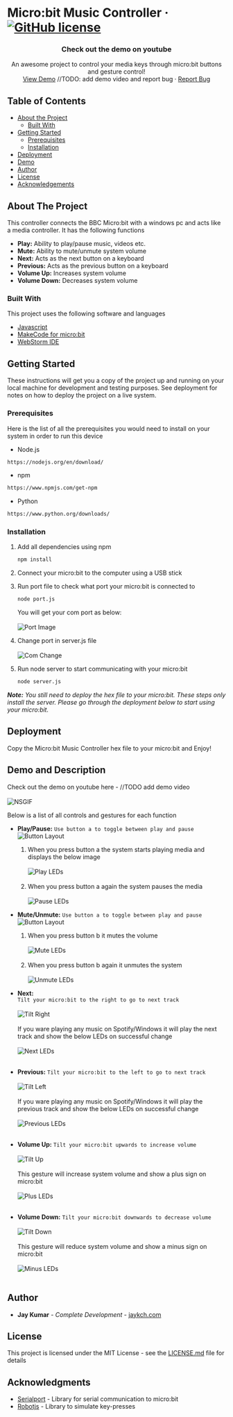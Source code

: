 Micro:bit Music Controller  &middot; [![GitHub license](https://img.shields.io/badge/license-MIT-blue.svg)](https://github.com/facebook/react/blob/master/LICENSE)
=======
  <h3 align="center">Check out the demo on youtube</h3>

  <p align="center">
    An awesome project to control your media keys through micro:bit buttons and gesture control!
    <br />
    <a href="https://github.com/othneildrew/Best-README-Template">View Demo</a>
    //TODO: add demo video and report bug
    ·
    <a href="https://github.com/jaykch/microbit-media-controller/issues">Report Bug</a>
  </p>
</p>


<!-- TABLE OF CONTENTS -->
## Table of Contents

* [About the Project](#about-the-project)
  * [Built With](#built-with)
* [Getting Started](#getting-started)
  * [Prerequisites](#prerequisites)
  * [Installation](#installation)
* [Deployment](#deployment)
* [Demo](#demo-and-description)
* [Author](#author)
* [License](#license)
* [Acknowledgements](#acknowledgments)

## About The Project
This controller connects the BBC Micro:bit with a windows pc and acts like a media controller.
It has the following functions

* **Play:**  Ability to play/pause music, videos etc. 
* **Mute:**  Ability to mute/unmute system volume
* **Next:**  Acts as the next button on a keyboard
* **Previous:**  Acts as the previous button on a keyboard
* **Volume Up:**  Increases system volume
* **Volume Down:**  Decreases system volume 

### Built With
This project uses the following software and languages
* [Javascript](https://www.javascript.com/)
* [MakeCode for micro:bit](https://makecode.microbit.org/)
* [WebStorm IDE](https://www.jetbrains.com/webstorm/)

## Getting Started
These instructions will get you a copy of the project up and running on your local machine for development and testing purposes. 
See deployment for notes on how to deploy the project on a live system.

### Prerequisites
Here is the list of all the prerequisites you would need to install on your system in order to run this device
* Node.js
```sh
https://nodejs.org/en/download/
```
* npm
```sh
https://www.npmjs.com/get-npm
```
* Python
```sh
https://www.python.org/downloads/
```

### Installation
1. Add all dependencies using npm
    ```sh
    npm install
    ```
2. Connect your micro:bit to the computer using a USB stick

3. Run port file to check what port your micro:bit is connected to
    ```sh
    node port.js
    ```
    You will get your com port as below: 
    <br/><br/>
    ![Port Image](assets/port.PNG?raw=true "Port")
    
4.  Change port in server.js file 
    <br/><br/>
    ![Com Change](assets/com-change.PNG?raw=true "Com")
    
5. Run node server to start communicating with your micro:bit
    ```sh
    node server.js
    ```
**_Note:_** _You still need to deploy the hex file to your micro:bit. These steps only install the server. Please go through the deployment below to start using your micro:bit._

## Deployment

Copy the Micro:bit Music Controller hex file to your micro:bit and Enjoy!

## Demo and Description
Check out the demo on youtube here - //TODO add demo video <br/><br/>
![NSGIF](https://dl.dropboxusercontent.com/s/p02c6l7rzk6mf6m/NSGIF-HT.gif?dl=0)

Below is a list of all controls and gestures for each function
* **Play/Pause:** 
    `Use button a to toggle between play and pause`
        ![Button Layout](assets/buttons.png?raw=true "Buttons")

    1. When you press button a the system starts playing media and displays the below image <br/>  
    ![Play LEDs](assets/play.PNG?raw=true "Play")<br/><br/>
    1. When you press button a again the system pauses the media<br/>  
    ![Pause LEDs](assets/pause.PNG?raw=true "Pause")
    
* **Mute/Unmute:**
    `Use button a to toggle between play and pause`
        ![Button Layout](assets/buttons.png?raw=true "Buttons")

    1. When you press button b it mutes the volume <br/>  
    ![Mute LEDs](assets/mute.PNG?raw=true "Mute")<br/><br/>
    1. When you press button b again it unmutes the system<br/>  
    ![Unmute LEDs](assets/playing.PNG?raw=true "Unmute")
    
* **Next:**  
    `Tilt your micro:bit to the right to go to next track` <br/><br/>
        ![Tilt Right](assets/next.PNG?raw=true "Next")<br/><br/>
     If you ware playing any music on Spotify/Windows it will play the next track and show the below LEDs on successful 
     change<br/><br/> 
        ![Next LEDs](assets/forward.PNG?raw=true "Previous")<br/><br/>
     
* **Previous:**
    `Tilt your micro:bit to the left to go to next track` <br/><br/>
        ![Tilt Left](assets/previous.PNG?raw=true "Previous")<br/><br/>
    If you ware playing any music on Spotify/Windows it will play the previous track and show the below LEDs on 
    successful change<br/><br/>
        ![Previous LEDs](assets/backward.PNG?raw=true "Previous")<br/><br/> 
       
* **Volume Up:**
    `Tilt your micro:bit upwards to increase volume` <br/><br/>
        ![Tilt Up](assets/up.PNG?raw=true "Up")<br/><br/>
    This gesture will increase system volume and show a plus sign on micro:bit<br/><br/>
        ![Plus LEDs](assets/plus.PNG?raw=true "Previous")<br/><br/>
    
* **Volume Down:**
    `Tilt your micro:bit downwards to decrease volume` <br/><br/>
        ![Tilt Down](assets/down.PNG?raw=true "Down")<br/><br/>
    This gesture will reduce system volume and show a minus sign on micro:bit<br/><br/>
        ![Minus LEDs](assets/minus.PNG?raw=true "Previous")<br/><br/>

## Author
* **Jay Kumar** - *Complete Development* - [jaykch.com](http://www.jaykch.com/)

## License
This project is licensed under the MIT License - see the [LICENSE.md](/LICENSE) file for details

## Acknowledgments

* [Serialport](https://serialport.io/) - Library for serial communication to micro:bit
* [Robotjs](http://robotjs.io/) - Library to simulate key-presses
